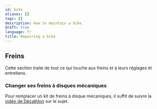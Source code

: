 ```yaml
---
id: bike
aliases: []
tags: []
description: How to maintain a bike.
draft: true
language: fr
title: Repairing a bike
---
```


## Freins

Cette section traite de tout ce qui touche aux freins et à leurs réglages et
entretiens.

### Changer ses freins à disques mécaniques

Pour remplacer un kit de freins à disque mécaniques, il suffit de suivre la
[vidéo de Décathlon](https://www.youtube.com/watch?app=desktop&v=41D9JKYlp3k)
sur le sujet.
